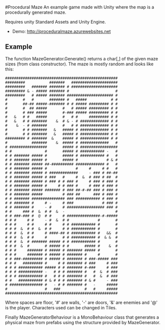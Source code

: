 #Procedural Maze
An example game made with Unity where the map is a procedurally generated maze.

Requires unity Standard Assets and Unity Engine. 

* Demo: http://proceduralmaze.azurewebsites.net

## Example
The function MazeGenerator.Generate() returns a char[,] of the given maze sizes (from class constructor). 
The maze is mostly random and looks like this: 
```
###################################################
#########           #######   #####################
#########   ####### ####### # #####################
######### & - ##### ####### #                     #
#########   # ##### ####### ##################### #
#       #   #       ####### #   #####           # #
#       ##-## #####-####### # # ##### ######### # #
#       #  ## #####       #   # ##### ######### # #
#       # ### #####       #-### ##### ######### # #
#   &   # #   #####       #   # #     ######### # #
#   &   # # #######    &  # & - # ############# # #
#    &  - # #######       #   # # ############# # #
#       # # #######   &   ##### # ############# # #
#       # # #######   &   ##### # ############# # #
######### # #######  &    ##### # ############# # #
#           #######    &  ##### # #############   #
# #################       ##### # #################
# #               #       ##### # ########### -   #
# # ####### ##### #       ##### # ########### #   #
# # ####### ##### #       ##### #             # & #
# # ####### ##### ##-########## ############# #   #
# # ####### ##### #             #     #     # #   #
# # ####### ##### # #############     - ### # ##-##
# # ####### ##### # ###   #     #  &  # ### # ##  #
# # ####### ##### # ### # # ### #     # ### # ### #
# # ####### ##### #     # # ### #     # ### # ### #
# # ####### ##### ####### # ### ##-#-## ### # ### #
# # ####### #####         # ### ##      ### # ### #
# # ####### ############### ### ########### # ### #
# # ####### #     # -     # ###             # ### #
# # ####### #     - #     # ################# ### #
# #     ### #  &  # #  &  -                       #
# # ###-### #  @  # #     # ###############-#-#####
# # #     # #     - #  &  # #             #       #
# # #     # #     # #     # # ########### #       #
# # #  &  # #  &  # #     # # ########### #       #
# # #  &  # #     # ####-## # ########### #   &&  #
# # #  &  # #     #       # # ########### #  & &  #
# # #  &  # ####### ##### # # ########### #       #
# # #  &  #       # ##### # #       ##### #    &  #
# # #     ####### # ##### # ####### ##### #       #
# # #     ####### # ##### # ####### #     #       #
# # ###-######### # ##### # ####### # ###-##### ###
# # #   ######### #     # # ####### # ###     # ###
# # # ########### ##### # # ####### #-###     # ###
# # # ########### -   # # # ####### #   #  &  # ###
# # # ########### #   # # # ####### #   #  &  # ###
# #   ########### # & # # # ####### # & #     - ###
# ############### #   - # # ####### #   -     #####
#                 #   ###           #   #     #####
###################################################
```
Where spaces are floor, '#' are walls, '-' are doors, '&' are enemies and '@' is the player. 
Characters used can be changed in Tiles. 

Finally MazeGeneratorBehaviour is a MonoBehaviour class that generates a physical maze from prefabs using the structure provided by MazeGenerator. 
